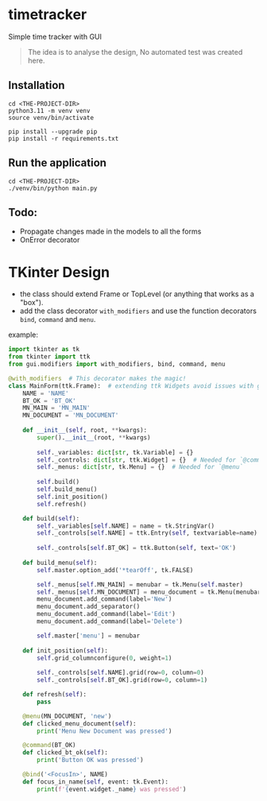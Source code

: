 # timetracker
Simple time tracker with GUI

> The idea is to analyse the design,
> No automated test was created here.

## Installation

```shell
cd <THE-PROJECT-DIR>
python3.11 -m venv venv
source venv/bin/activate

pip install --upgrade pip
pip install -r requirements.txt
```

## Run the application

```shell
cd <THE-PROJECT-DIR>
./venv/bin/python main.py
```


## Todo:

* Propagate changes made in the models to all the forms
* OnError decorator


# TKinter Design

* the class should extend Frame or TopLevel (or anything that works as a "box").
* add the class decorator `with_modifiers` and use the function decorators 
  `bind`, `command` and `menu`.

example:
```python
import tkinter as tk
from tkinter import ttk
from gui.modifiers import with_modifiers, bind, command, menu

@with_modifiers  # This decorator makes the magic!
class MainForm(ttk.Frame):  # extending ttk Widgets avoid issues with grid
    NAME = 'NAME'
    BT_OK = 'BT_OK'
    MN_MAIN = 'MN_MAIN'
    MN_DOCUMENT = 'MN_DOCUMENT'
    
    def __init__(self, root, **kwargs):
        super().__init__(root, **kwargs)
        
        self._variables: dict[str, tk.Variable] = {}
        self._controls: dict[str, ttk.Widget] = {}  # Needed for `@command` and `@bind`
        self._menus: dict[str, tk.Menu] = {}  # Needed for `@menu`
        
        self.build()
        self.build_menu()
        self.init_position()
        self.refresh()

    def build(self):
        self._variables[self.NAME] = name = tk.StringVar()
        self._controls[self.NAME] = ttk.Entry(self, textvariable=name)
        
        self._controls[self.BT_OK] = ttk.Button(self, text='OK')
    
    def build_menu(self):
        self.master.option_add('*tearOff', tk.FALSE)

        self._menus[self.MN_MAIN] = menubar = tk.Menu(self.master)
        self._menus[self.MN_DOCUMENT] = menu_document = tk.Menu(menubar)
        menu_document.add_command(label='New')
        menu_document.add_separator()
        menu_document.add_command(label='Edit')
        menu_document.add_command(label='Delete')

        self.master['menu'] = menubar
    
    def init_position(self):
        self.grid_columnconfigure(0, weight=1)
        
        self._controls[self.NAME].grid(row=0, column=0)
        self._controls[self.BT_OK].grid(row=0, column=1)

    def refresh(self):
        pass

    @menu(MN_DOCUMENT, 'new')
    def clicked_menu_document(self):
        print('Menu New Document was pressed')

    @command(BT_OK)
    def clicked_bt_ok(self):
        print('Button OK was pressed')

    @bind('<FocusIn>', NAME)
    def focus_in_name(self, event: tk.Event):
        print(f'{event.widget._name} was pressed')
```
